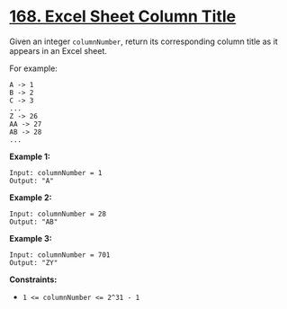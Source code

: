 # [168. Excel Sheet Column Title](https://leetcode.com/problems/excel-sheet-column-title/)

Given an integer `columnNumber`, return its corresponding column title as it appears in an Excel sheet.

For example:

```
A -> 1
B -> 2
C -> 3
...
Z -> 26
AA -> 27
AB -> 28 
...
```

**Example 1:** 

```
Input: columnNumber = 1
Output: "A"
```

**Example 2:** 

```
Input: columnNumber = 28
Output: "AB"
```

**Example 3:** 

```
Input: columnNumber = 701
Output: "ZY"
```

**Constraints:** 

- `1 <= columnNumber <= 2^31 - 1`
